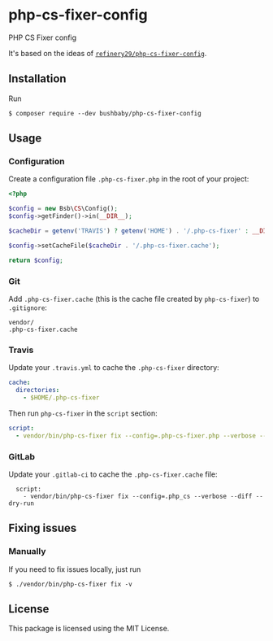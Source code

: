 # php-cs-fixer-config

PHP CS Fixer config

It's based on the ideas of [`refinery29/php-cs-fixer-config`](https://github.com/refinery29/php-cs-fixer-config/).

## Installation

Run

```
$ composer require --dev bushbaby/php-cs-fixer-config
```
  
## Usage

### Configuration

Create a configuration file `.php-cs-fixer.php` in the root of your project:

```php
<?php

$config = new Bsb\CS\Config();
$config->getFinder()->in(__DIR__);

$cacheDir = getenv('TRAVIS') ? getenv('HOME') . '/.php-cs-fixer' : __DIR__;

$config->setCacheFile($cacheDir . '/.php-cs-fixer.cache');

return $config;
```

### Git

Add `.php-cs-fixer.cache` (this is the cache file created by `php-cs-fixer`) to `.gitignore`:

```
vendor/
.php-cs-fixer.cache
```

### Travis

Update your `.travis.yml` to cache the `.php-cs-fixer` directory:

```yml
cache:
  directories:
    - $HOME/.php-cs-fixer
```

Then run `php-cs-fixer` in the `script` section:

```yml
script:
  - vendor/bin/php-cs-fixer fix --config=.php-cs-fixer.php --verbose --diff --dry-run
```

### GitLab

Update your `.gitlab-ci` to cache the `.php-cs-fixer.cache` file:

```
  script:
    - vendor/bin/php-cs-fixer fix --config=.php_cs --verbose --diff --dry-run
```

## Fixing issues

### Manually

If you need to fix issues locally, just run

```
$ ./vendor/bin/php-cs-fixer fix -v
```

## License

This package is licensed using the MIT License.
